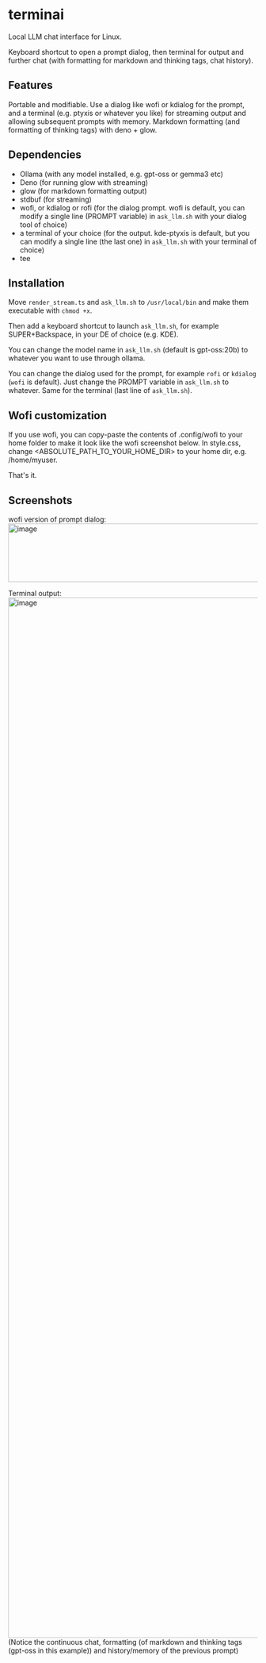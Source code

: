 # terminai
Local LLM chat interface for Linux.

Keyboard shortcut to open a prompt dialog, then terminal for output and further chat (with formatting for markdown and thinking tags, chat history).

## Features

Portable and modifiable.
Use a dialog like wofi or kdialog for the prompt, and a terminal (e.g. ptyxis or whatever you like) for streaming output and allowing subsequent prompts with memory. Markdown formatting (and formatting of thinking tags) with deno + glow.

## Dependencies

* Ollama (with any model installed, e.g. gpt-oss or gemma3 etc)
* Deno (for running glow with streaming)
* glow (for markdown formatting output)
* stdbuf (for streaming)
* wofi, or kdialog or rofi (for the dialog prompt. wofi is default, you can modify a single line (PROMPT variable) in `ask_llm.sh` with your dialog tool of choice)
* a terminal of your choice (for the output. kde-ptyxis is default, but you can modify a single line (the last one) in `ask_llm.sh` with your terminal of choice)
* tee

## Installation

Move `render_stream.ts` and `ask_llm.sh` to `/usr/local/bin` and make them executable with `chmod +x`.

Then add a keyboard shortcut to launch `ask_llm.sh`, for example SUPER+Backspace, in your DE of choice (e.g. KDE).

You can change the model name in `ask_llm.sh` (default is gpt-oss:20b) to whatever you want to use through ollama.

You can change the dialog used for the prompt, for example `rofi` or `kdialog` (`wofi` is default). Just change the PROMPT variable in `ask_llm.sh` to whatever. Same for the terminal (last line of `ask_llm.sh`).

## Wofi customization

If you use wofi, you can copy-paste the contents of .config/wofi to your home folder to make it look like the wofi screenshot below. In style.css, change <ABSOLUTE_PATH_TO_YOUR_HOME_DIR> to your home dir, e.g. /home/myuser.


That's it.

## Screenshots

wofi version of prompt dialog:
<img width="853" height="118" alt="image" src="https://github.com/user-attachments/assets/b599f766-d5b4-4b52-9f71-68049a2690d1" />

Terminal output:
<img width="1274" height="2097" alt="image" src="https://github.com/user-attachments/assets/22597d5a-8995-4155-8455-4a8026619004" />
(Notice the continuous chat, formatting (of markdown and thinking tags (gpt-oss in this example)) and history/memory of the previous prompt)
